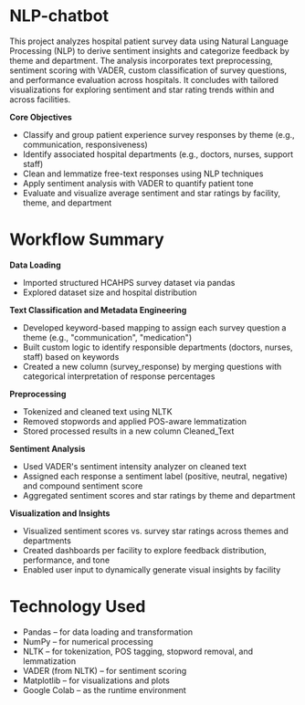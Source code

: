 # NLP-chatbot
This project analyzes hospital patient survey data using Natural Language Processing (NLP) to derive sentiment insights and categorize feedback by theme and department. The analysis incorporates text preprocessing, sentiment scoring with VADER, custom classification of survey questions, and performance evaluation across hospitals. It concludes with tailored visualizations for exploring sentiment and star rating trends within and across facilities.

__Core Objectives__
- Classify and group patient experience survey responses by theme (e.g., communication, responsiveness)
- Identify associated hospital departments (e.g., doctors, nurses, support staff)
- Clean and lemmatize free-text responses using NLP techniques
- Apply sentiment analysis with VADER to quantify patient tone
- Evaluate and visualize average sentiment and star ratings by facility, theme, and department

# Workflow Summary
__Data Loading__
- Imported structured HCAHPS survey dataset via pandas
- Explored dataset size and hospital distribution

__Text Classification and Metadata Engineering__
- Developed keyword-based mapping to assign each survey question a theme (e.g., "communication", "medication")
- Built custom logic to identify responsible departments (doctors, nurses, staff) based on keywords
- Created a new column (survey_response) by merging questions with categorical interpretation of response percentages

__Preprocessing__
- Tokenized and cleaned text using NLTK
- Removed stopwords and applied POS-aware lemmatization
- Stored processed results in a new column Cleaned_Text

__Sentiment Analysis__
- Used VADER's sentiment intensity analyzer on cleaned text
- Assigned each response a sentiment label (positive, neutral, negative) and compound sentiment score
- Aggregated sentiment scores and star ratings by theme and department

__Visualization and Insights__
- Visualized sentiment scores vs. survey star ratings across themes and departments
- Created dashboards per facility to explore feedback distribution, performance, and tone
- Enabled user input to dynamically generate visual insights by facility

# Technology Used
- Pandas – for data loading and transformation
- NumPy – for numerical processing
- NLTK – for tokenization, POS tagging, stopword removal, and lemmatization
- VADER (from NLTK) – for sentiment scoring
- Matplotlib – for visualizations and plots
- Google Colab – as the runtime environment
